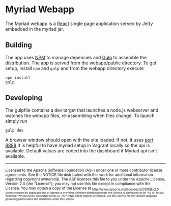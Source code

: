 # Myriad Webapp

The Myriad webapp is a [React](http://facebook.github.io/react/) single page application served by Jetty embedded in the myriad jar.

## Building

The app uses [NPM](https://www.npmjs.com/) to manage depencies and [Gulp](http://gulpjs.com/) to assemble the distribution.
The app is served from the webapp/public directory.
To get setup, install `npm` and `gulp` and from the webapp directory execute

```
npm install
gulp
```

## Developing

The gulpfile contains a dev target that launches a node.js webserver and watches the webapp files, re-assembling when
files change. To launch simply run

```
gulp dev
```

A browser window should open with the site loaded. If not, it uses [port 8888](http://localhost:8888)
It is helpful to have myriad setup in Vagrant locally so the api is available. Default values are coded into
the dashboard if Myriad api isn't available.

---
<sub>
Licensed to the Apache Software Foundation (ASF) under one
or more contributor license agreements.  See the NOTICE file
distributed with this work for additional information
regarding copyright ownership.  The ASF licenses this file
to you under the Apache License, Version 2.0 (the
"License"); you may not use this file except in compliance
with the License.  You may obtain a copy of the License at

<sub>
  http://www.apache.org/licenses/LICENSE-2.0

<sub>
Unless required by applicable law or agreed to in writing,
software distributed under the License is distributed on an
"AS IS" BASIS, WITHOUT WARRANTIES OR CONDITIONS OF ANY
KIND, either express or implied.  See the License for the
specific language governing permissions and limitations
under the License.
